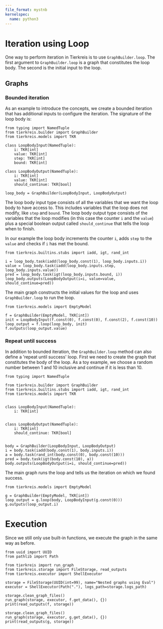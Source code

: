 ```yaml
---
file_format: mystnb
kernelspec:
  name: python3
---
```


# Iteration using Loop

One way to perform iteration in Tierkreis is to use `GraphBuilder.loop`.
The first argument to `GraphBuilder.loop` is a graph that constitutes the loop body.
The second is the initial input to the loop.

## Graphs

### Bounded iteration

As an example to introduce the concepts, we create a bounded iteration that has additional inputs to configure the iteration.
The signature of the loop body is:

```{code-cell} ipython3
from typing import NamedTuple
from tierkreis.builder import GraphBuilder
from tierkreis.models import TKR

class LoopBodyInput(NamedTuple):
    i: TKR[int]
    value: TKR[int]
    step: TKR[int]
    bound: TKR[int]

class LoopBodyOutput(NamedTuple):
    i: TKR[int]
    value: TKR[int]
    should_continue: TKR[bool]

loop_body = GraphBuilder(LoopBodyInput, LoopBodyOutput)
```

The loop body input type consists of all the variables that we want the loop body to have access to.
This includes variables that the loop does not modify, like `step` and `bound`.
The loop body output type consists of the variables that the loop modifies
(in this case the counter `i` and the `value`)
plus a special boolean output called `should_continue` that tells the loop when to finish.

In our example the loop body increments the counter `i`,
adds `step` to the `value`
and checks if `i` has met the bound.

```{code-cell} ipython
from tierkreis.builtins.stubs import iadd, igt, rand_int

i = loop_body.task(iadd(loop_body.const(1), loop_body.inputs.i))
value = loop_body.task(iadd(loop_body.inputs.step, loop_body.inputs.value))
pred = loop_body.task(igt(loop_body.inputs.bound, i))
loop_body.outputs(LoopBodyOutput(i=i, value=value, should_continue=pred))
```

The main graph constructs the initial values for the loop and uses `GraphBuilder.loop` to run the loop.

```{code-cell} ipython3
from tierkreis.models import EmptyModel

f = GraphBuilder(EmptyModel, TKR[int])
init = LoopBodyInput(f.const(0), f.const(0), f.const(2), f.const(10))
loop_output = f.loop(loop_body, init)
f.outputs(loop_output.value)
```

### Repeat until success

In addition to bounded iteration, the `GraphBuilder.loop` method can also define a 'repeat until success' loop.
First we need to create the graph that constitutes the body of the loop.
As a toy example, we choose a random number between 1 and 10 inclusive and continue if it is less than 10.

```{code-cell} ipython3
from typing import NamedTuple

from tierkreis.builder import GraphBuilder
from tierkreis.builtins.stubs import iadd, igt, rand_int
from tierkreis.models import TKR


class LoopBodyInput(NamedTuple):
    i: TKR[int]


class LoopBodyOutput(NamedTuple):
    i: TKR[int]
    should_continue: TKR[bool]


body = GraphBuilder(LoopBodyInput, LoopBodyOutput)
i = body.task(iadd(body.const(1), body.inputs.i))
a = body.task(rand_int(body.const(0), body.const(10)))
pred = body.task(igt(body.const(10), a))
body.outputs(LoopBodyOutput(i=i, should_continue=pred))
```

The main graph runs the loop and tells us the iteration on which we found success.

```{code-cell} ipython3
from tierkreis.models import EmptyModel

g = GraphBuilder(EmptyModel, TKR[int])
loop_output = g.loop(body, LoopBodyInput(g.const(0)))
g.outputs(loop_output.i)
```

# Execution

Since we still only use built-in functions, we execute the graph in the same way as before.

```{code-cell} ipython3
from uuid import UUID
from pathlib import Path

from tierkreis import run_graph
from tierkreis.storage import FileStorage, read_outputs
from tierkreis.executor import ShellExecutor

storage = FileStorage(UUID(int=99), name="Nested graphs using Eval")
executor = ShellExecutor(Path("."), logs_path=storage.logs_path)

storage.clean_graph_files()
run_graph(storage, executor, f.get_data(), {})
print(read_outputs(f, storage))

storage.clean_graph_files()
run_graph(storage, executor, g.get_data(), {})
print(read_outputs(g, storage))
```
